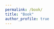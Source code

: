 ```yaml
---
permalink: /book/
title: "Book"
author_profile: true
---
```


<link href="https://calendar.google.com/calendar/scheduling-button-script.css" rel="stylesheet">
<script src="https://calendar.google.com/calendar/scheduling-button-script.js" async></script>
<script>
(function() {
  var target = document.currentScript;
  window.addEventListener('load', function() {
    calendar.schedulingButton.load({
      url: 'https://calendar.google.com/calendar/appointments/schedules/AcZssZ3u9xr-0rjkIyQQJYqLa3eEVZAkIIsxDXoup8ZK_pzxp_1Wiiv9E75gx_39C26BCtguIRtiO5x1?gv=true',
      color: '#039BE5',
      label: 'Book an appointment',
      target,
    });
  });
})();
</script>